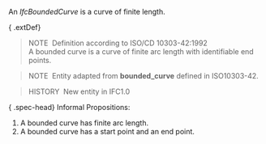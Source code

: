 An _IfcBoundedCurve_ is a curve of finite length.

{ .extDef}
> NOTE&nbsp; Definition according to ISO/CD 10303-42:1992  
> A bounded curve is a curve of finite arc length with identifiable end points.

> NOTE&nbsp; Entity adapted from **bounded_curve** defined in ISO10303-42.

> HISTORY&nbsp; New entity in IFC1.0

{ .spec-head}
Informal Propositions:

1. A bounded curve has finite arc length.
2. A bounded curve has a start point and an end point.
